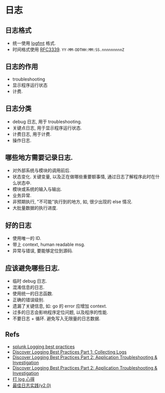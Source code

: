 # 日志

## 日志格式
* 统一使用 [logfmt](https://brandur.org/logfmt) 格式.
* 时间格式使用 [RFC3339](https://datatracker.ietf.org/doc/rfc3339/). `YY-MM-DDTHH:MM:SS.nnnnnnnnnZ`

## 日志的作用
* troubleshooting
* 显示程序运行状态
* 计费.

## 日志分类
* debug 日志, 用于 troubleshooting.
* 关键点日志, 用于显示程序运行状态.
* 计费日志, 用于计费.
* 操作日志.

## 哪些地方需要记录日志.
* 对外部系统与模块的调用前后.
* 状态变化. 关键变量, 以及正在做哪些重要额事情, 通过日志了解程序此时在什么状态中.
* 模块或系统的输入与输出.
* 业务异常.
* 非预期执行, "不可能"执行到的地方, 如, 很少出现的 else 情况.
* 大批量数据的执行进度.

## 好的日志
* 使用唯一的 ID.
* 带上 context, human readable msg.
* 异常与错误, 要能够定位到源码.

## 应该避免哪些日志.
* 临时 debug 日志.
* 混淆信息的日志.
* 使用统一的日志函数.
* 正确的错误级别.
* 遗漏了关键信息, 如: go 的 error 应增加 context.
* 过多的日志会影响程序定位问题, 以及程序的性能.
* 不要日志 + 循环. 避免写入无限量的日志数据.

## Refs
* [splunk Logging best practices](http://dev.splunk.com/view/logging-best-practices/SP-CAAADP6)
* [Discover Logging Best Practices Part 1: Collecting Logs](https://logmatic.io/beyond-application-monitoring-discover-logging-best-practices/)
* [Discover Logging Best Practices Part 2: Application Troubleshooting & Investigation](https://logmatic.io/discover-logging-best-practices-application-troubleshooting/)
* [Discover Logging Best Practices Part 2: Application Troubleshooting & Investigation](https://logmatic.io/discover-logging-best-practices-application-troubleshooting/)
* [打 log 心得](https://zhuanlan.zhihu.com/p/24785018)
* [最佳日志实践(v2.0)](https://zhuanlan.zhihu.com/p/27363484)
